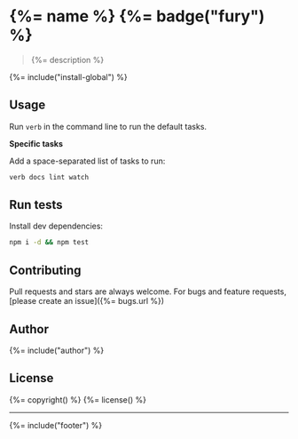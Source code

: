 # {%= name %} {%= badge("fury") %}

> {%= description %}

{%= include("install-global") %}

## Usage

Run `verb` in the command line to run the default tasks.

**Specific tasks**

Add a space-separated list of tasks to run:

```bash
verb docs lint watch
```

## Run tests

Install dev dependencies:

```bash
npm i -d && npm test
```

## Contributing
Pull requests and stars are always welcome. For bugs and feature requests, [please create an issue]({%= bugs.url %})

## Author
{%= include("author") %}

## License
{%= copyright() %}
{%= license() %}

***

{%= include("footer") %}
<!-- deps:verb-default -->
